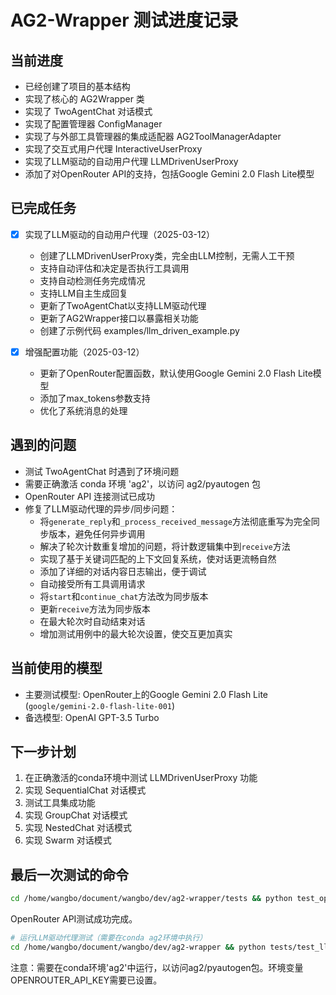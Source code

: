 # AG2-Wrapper 测试进度记录

## 当前进度
- 已经创建了项目的基本结构
- 实现了核心的 AG2Wrapper 类
- 实现了 TwoAgentChat 对话模式
- 实现了配置管理器 ConfigManager
- 实现了与外部工具管理器的集成适配器 AG2ToolManagerAdapter
- 实现了交互式用户代理 InteractiveUserProxy
- 实现了LLM驱动的自动用户代理 LLMDrivenUserProxy
- 添加了对OpenRouter API的支持，包括Google Gemini 2.0 Flash Lite模型

## 已完成任务
- [x] 实现了LLM驱动的自动用户代理（2025-03-12）
  - 创建了LLMDrivenUserProxy类，完全由LLM控制，无需人工干预
  - 支持自动评估和决定是否执行工具调用
  - 支持自动检测任务完成情况
  - 支持LLM自主生成回复
  - 更新了TwoAgentChat以支持LLM驱动代理
  - 更新了AG2Wrapper接口以暴露相关功能
  - 创建了示例代码 examples/llm_driven_example.py

- [x] 增强配置功能（2025-03-12）
  - 更新了OpenRouter配置函数，默认使用Google Gemini 2.0 Flash Lite模型
  - 添加了max_tokens参数支持
  - 优化了系统消息的处理

## 遇到的问题
- 测试 TwoAgentChat 时遇到了环境问题
- 需要正确激活 conda 环境 'ag2'，以访问 ag2/pyautogen 包
- OpenRouter API 连接测试已成功
- 修复了LLM驱动代理的异步/同步问题：
  - 将`generate_reply`和`_process_received_message`方法彻底重写为完全同步版本，避免任何异步调用
  - 解决了轮次计数重复增加的问题，将计数逻辑集中到`receive`方法
  - 实现了基于关键词匹配的上下文回复系统，使对话更流畅自然
  - 添加了详细的对话内容日志输出，便于调试
  - 自动接受所有工具调用请求
  - 将`start`和`continue_chat`方法改为同步版本
  - 更新`receive`方法为同步版本
  - 在最大轮次时自动结束对话
  - 增加测试用例中的最大轮次设置，使交互更加真实

## 当前使用的模型
- 主要测试模型: OpenRouter上的Google Gemini 2.0 Flash Lite (`google/gemini-2.0-flash-lite-001`)
- 备选模型: OpenAI GPT-3.5 Turbo

## 下一步计划
1. 在正确激活的conda环境中测试 LLMDrivenUserProxy 功能
2. 实现 SequentialChat 对话模式
3. 测试工具集成功能
4. 实现 GroupChat 对话模式
5. 实现 NestedChat 对话模式 
6. 实现 Swarm 对话模式

## 最后一次测试的命令
```bash
cd /home/wangbo/document/wangbo/dev/ag2-wrapper/tests && python test_openrouter.py
```
OpenRouter API测试成功完成。

```bash
# 运行LLM驱动代理测试（需要在conda ag2环境中执行）
cd /home/wangbo/document/wangbo/dev/ag2-wrapper && python tests/test_llm_driven_agent.py
```
注意：需要在conda环境'ag2'中运行，以访问ag2/pyautogen包。环境变量OPENROUTER_API_KEY需要已设置。